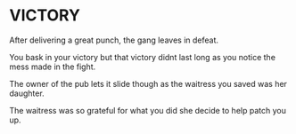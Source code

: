 # VICTORY

After delivering a great punch, the gang leaves in defeat.

You bask in your victory but that victory didnt last long as you notice the mess made in the fight.

The owner of the pub lets it slide though as the waitress you saved was her daughter.

The waitress was so grateful for what you did she decide to help patch you up.